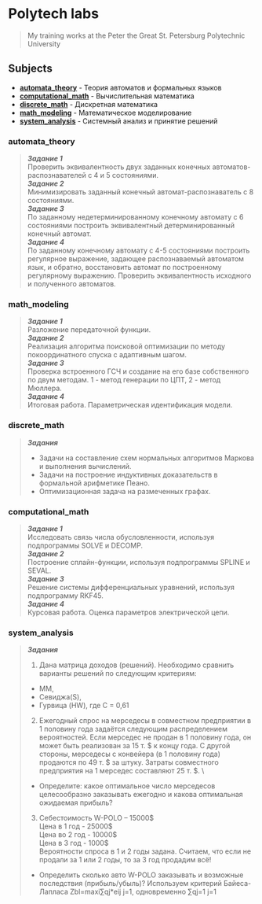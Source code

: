 # Polytech labs

> My training works at the Peter the Great St. Petersburg Polytechnic University

## Subjects

+ [__automata_theory__](#automata_theory)  - Теория автоматов и формальных языков 
+ [__computational_math__](#computational_math) - Вычислительная математика
+ [__discrete_math__](#discrete_math) - Дискретная математика
+ [__math_modeling__](#math_modeling) - Математическое моделирование
+ [__system_analysis__](#system_analysis) - Системный анализ и принятие решений
### automata_theory
> ***Задание 1*** \
> Проверить эквивалентность двух заданных конечных автоматов-распознавателей с 4 и 5 состояниями.\
> ***Задание 2*** \
> Минимизировать заданный конечный автомат-распознаватель с 8 состояниями. \
> ***Задание 3*** \
> По заданному недетерминированному конечному автомату с 6 состояниями построить эквивалентный детерминированный конечный автомат.\
> ***Задание 4*** \
> По заданному конечному автомату с 4-5 состояниями построить регулярное выражение, задающее распознаваемый автоматом язык, и обратно, восстановить автомат по построенному регулярному выражению. Проверить эквивалентность исходного и полученного автоматов.

### math_modeling
> ***Задание 1*** \
> Разложение передаточной функции. \
> ***Задание 2*** \
> Реализация алгоритма поисковой оптимизации по методу покоординатного спуска с адаптивным шагом. \
> ***Задание 3*** \
> Проверка встроенного ГСЧ и создание на его базе собственного по двум методам. 1 - метод генерации
> по ЦПТ, 2 - метод Мюллера. \
> ***Задание 4*** \
> Итоговая работа. Параметрическая идентификация модели.
 
### discrete_math
> ***Задания*** 
> - Задачи на составление схем нормальных алгоритмов Маркова и выполнения вычислений. 
> - Задачи на построение индуктивных доказательств в формальной арифметике Пеано. 
> - Оптимизационная задача на размеченных графах.

### computational_math
> ***Задание 1*** \
> Исследовать связь числа обусловленности, используя подпрограммы SOLVE и DECOMP. \
> ***Задание 2*** \
>  Построение сплайн-функции, используя подпрограммы SPLINE и SEVAL. \
> ***Задание 3*** \
> Решение системы дифференциальных уравнений, используя подпрограмму RKF45. \
> ***Задание 4*** \
> Курсовая работа. Оценка параметров электрической цепи.

### system_analysis
> ***Задания*** 
> 1. Дана матрица доходов (решений). Необходимо сравнить варианты решений по следующим критериям: 
> - ММ, 
> - Севиджа(S), 
> - Гурвица (HW), где С = 0,61
> 2. Ежегодный спрос на мерседесы в совместном предприятии в 1 половину года задаётся следующим распределением 
> вероятностей. 
>Если мерседес не продан в 1 половину года, он может быть реализован за 15 т. \$ к концу года. 
> С другой стороны, мерседесы с конвейера (в 1 половину года) продаются по 49 т. \$ за штуку. 
> Затраты совместного предприятия на 1 мерседес составляют 25 т. \$. \
> - Определите: какое оптимальное число мерседесов целесообразно заказывать ежегодно и какова оптимальная ожидаемая 
прибыль?
> 3. Себестоимость W-POLO – 15000\$ \
> Цена в 1 год - 25000\$ \
> Цена во 2 год - 10000\$ \
> Цена в 3 год - 1000\$ \
> Вероятности спроса в 1 и 2 годы задана. 
> Считаем, что если не продали за 1 или 2 годы, то за 3 год продадим всё! 
> - Определить сколько авто W-POLO заказывать и возможные последствия (прибыль/убыль)? 
Используем критерий Байеса-Лапласа Zbl=maxi∑qj*eij j=1, одновременно ∑qj=1 j=1


 